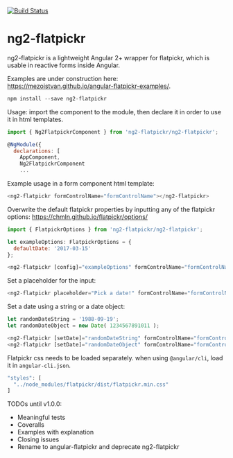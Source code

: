 [![Build Status](https://travis-ci.org/mezoistvan/ng2-flatpickr.svg?branch=master)](https://travis-ci.org/mezoistvan/ng2-flatpickr)

# ng2-flatpickr
ng2-flatpickr is a lightweight Angular 2+ wrapper for flatpickr, which is usable in reactive forms inside Angular.

Examples are under construction here: https://mezoistvan.github.io/angular-flatpickr-examples/.

```javascript
npm install --save ng2-flatpickr
```

Usage: import the component to the module, then declare it in order to use it in html templates.

```javascript
import { Ng2FlatpickrComponent } from 'ng2-flatpickr/ng2-flatpickr';

@NgModule({
  declarations: [
    AppComponent,
    Ng2FlatpickrComponent
    ...
```

Example usage in a form component html template:

```javascript
<ng2-flatpickr formControlName="formControlName"></ng2-flatpickr>
```

Overwrite the default flatpickr properties by inputting any of the flatpickr options: https://chmln.github.io/flatpickr/options/ 

```javascript
import { FlatpickrOptions } from 'ng2-flatpickr/ng2-flatpickr';

let exampleOptions: FlatpickrOptions = {
  defaultDate: '2017-03-15'
};

<ng2-flatpickr [config]="exampleOptions" formControlName="formControlName"></ng2-flatpickr>
```

Set a placeholder for the input:

```javascript
<ng2-flatpickr placeholder="Pick a date!" formControlName="formControlName"></ng2-flatpickr>
```

Set a date using a string or a date object:

```javascript
let randomDateString = '1988-09-19';
let randomDateObject = new Date( 1234567891011 );

<ng2-flatpickr [setDate]="randomDateString" formControlName="formControlName"></ng2-flatpickr>
<ng2-flatpickr [setDate]="randomDateObject" formControlName="formControlName"></ng2-flatpickr>

```

Flatpickr css needs to be loaded separately. when using `@angular/cli`, load it in `angular-cli.json`.

```javascript
"styles": [
  "../node_modules/flatpickr/dist/flatpickr.min.css"
]
```

TODOs until v1.0.0:
 - Meaningful tests
 - Coveralls
 - Examples with explanation
 - Closing issues
 - Rename to angular-flatpickr and deprecate ng2-flatpickr
 
